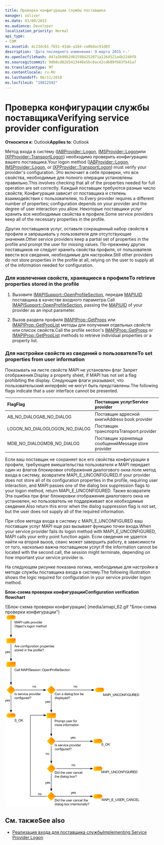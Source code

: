 ```yaml
---
title: Проверка конфигурации службы поставщика
manager: soliver
ms.date: 03/09/2015
ms.audience: Developer
localization_priority: Normal
api_type:
- COM
ms.assetid: dc23dc61-7b51-43ab-a184-ce0bdac91d03
description: 'Дата последнего изменения: 9 марта 2015 г.'
ms.openlocfilehash: 047a3b99b2d615984252071a1264521a4b2240f8
ms.sourcegitcommit: 9d60cd82b5413446e5bc8ace2cd689f683fb41a7
ms.translationtype: MT
ms.contentlocale: ru-RU
ms.lasthandoff: 06/11/2018
ms.locfileid: "19812592"
---
```

# <a name="verifying-service-provider-configuration"></a><span data-ttu-id="48010-103">Проверка конфигурации службы поставщика</span><span class="sxs-lookup"><span data-stu-id="48010-103">Verifying service provider configuration</span></span>
  
<span data-ttu-id="48010-104">**Относится к**: Outlook</span><span class="sxs-lookup"><span data-stu-id="48010-104">**Applies to**: Outlook</span></span> 
  
<span data-ttu-id="48010-105">Метод входа в систему ([IABProvider::Logon](iabprovider-logon.md), [IMSProvider::Logon](imsprovider-logon.md)или [IXPProvider::TransportLogon](ixpprovider-transportlogon.md)) необходимо проверить конфигурацию вашего поставщика.</span><span class="sxs-lookup"><span data-stu-id="48010-105">Your logon method ([IABProvider::Logon](iabprovider-logon.md), [IMSProvider::Logon](imsprovider-logon.md), or [IXPProvider::TransportLogon](ixpprovider-transportlogon.md)) must verify your provider's configuration.</span></span> <span data-ttu-id="48010-106">Это включает в себя проверки, что все свойства, необходимые для полного операции установлены правильно.</span><span class="sxs-lookup"><span data-stu-id="48010-106">This involves checking that all of the properties needed for full operation are set correctly.</span></span> <span data-ttu-id="48010-107">Каждый поставщик требуются разные число свойств; Конфигурация зависит от поставщика и степень взаимодействия с пользователем, то.</span><span class="sxs-lookup"><span data-stu-id="48010-107">Every provider requires a different number of properties; configuration depends on your provider and the degree of user interaction you allow.</span></span> <span data-ttu-id="48010-108">Некоторые поставщики услуг хранить все необходимые свойства в профиле.</span><span class="sxs-lookup"><span data-stu-id="48010-108">Some service providers keep all of the necessary properties in the profile.</span></span> 

<span data-ttu-id="48010-109">Других поставщиков услуг, оставьте сокращенный набор свойств в профиле и запрашивать у пользователя для отсутствующие значения.</span><span class="sxs-lookup"><span data-stu-id="48010-109">Other service providers keep a partial set of properties in the profile and prompt the user for missing values.</span></span> <span data-ttu-id="48010-110">По-прежнему других поставщиков не следует хранить свойства профиля, от пользователя ввести все сведения, необходимые для настройки.</span><span class="sxs-lookup"><span data-stu-id="48010-110">Still other providers do not store properties in the profile at all, relying on the user to supply all of the information needed for configuration.</span></span>
  
### <a name="to-retrieve-properties-stored-in-the-profile"></a><span data-ttu-id="48010-111">Для извлечения свойств, хранящиеся в профиле</span><span class="sxs-lookup"><span data-stu-id="48010-111">To retrieve properties stored in the profile</span></span>
  
1. <span data-ttu-id="48010-112">Вызовите [IMAPISupport::OpenProfileSection](imapisupport-openprofilesection.md), передав [MAPIUID](mapiuid.md) поставщика в качестве входного параметра.</span><span class="sxs-lookup"><span data-stu-id="48010-112">Call [IMAPISupport::OpenProfileSection](imapisupport-openprofilesection.md), passing the [MAPIUID](mapiuid.md) of your provider as an input parameter.</span></span> 
    
2. <span data-ttu-id="48010-113">Вызов раздела профиля [IMAPIProp::GetProps](imapiprop-getprops.md) или [IMAPIProp::GetPropList](imapiprop-getproplist.md) методы для получения отдельных свойств или список свойств.</span><span class="sxs-lookup"><span data-stu-id="48010-113">Call the profile section's [IMAPIProp::GetProps](imapiprop-getprops.md) or [IMAPIProp::GetPropList](imapiprop-getproplist.md) methods to retrieve individual properties or a property list.</span></span> 
    
### <a name="to-set-properties-from-user-information"></a><span data-ttu-id="48010-114">Для настройки свойств из сведений о пользователе</span><span class="sxs-lookup"><span data-stu-id="48010-114">To set properties from user information</span></span>
  
<span data-ttu-id="48010-115">Показывать на листе свойств MAPI не установлен флаг Запрет отображения.</span><span class="sxs-lookup"><span data-stu-id="48010-115">Display a property sheet, if MAPI has not set a flag prohibiting the display.</span></span> <span data-ttu-id="48010-116">Следующие флаги указывают, что пользовательский интерфейс не могут быть представлены.</span><span class="sxs-lookup"><span data-stu-id="48010-116">The following flags indicate that a user interface cannot be presented.</span></span>
  
|<span data-ttu-id="48010-117">**Flag**</span><span class="sxs-lookup"><span data-stu-id="48010-117">**Flag**</span></span>|<span data-ttu-id="48010-118">**Поставщик услуг**</span><span class="sxs-lookup"><span data-stu-id="48010-118">**Service provider**</span></span>|
|:-----|:-----|
|<span data-ttu-id="48010-119">AB_NO_DIALOG</span><span class="sxs-lookup"><span data-stu-id="48010-119">AB_NO_DIALOG</span></span>  <br/> |<span data-ttu-id="48010-120">Поставщик адресной книги</span><span class="sxs-lookup"><span data-stu-id="48010-120">Address book provider</span></span>  <br/> |
|<span data-ttu-id="48010-121">LOGON_NO_DIALOG</span><span class="sxs-lookup"><span data-stu-id="48010-121">LOGON_NO_DIALOG</span></span>  <br/> |<span data-ttu-id="48010-122">Поставщик транспорта</span><span class="sxs-lookup"><span data-stu-id="48010-122">Transport provider</span></span>  <br/> |
|<span data-ttu-id="48010-123">MDB_NO_DIALOG</span><span class="sxs-lookup"><span data-stu-id="48010-123">MDB_NO_DIALOG</span></span>  <br/> |<span data-ttu-id="48010-124">Поставщик хранилища сообщений</span><span class="sxs-lookup"><span data-stu-id="48010-124">Message store provider</span></span>  <br/> |
   
<span data-ttu-id="48010-125">Если ваш поставщик не сохраняет все его свойства конфигурации в профиле, требующее вмешательства пользователя и MAPI передает один из флагов блокировки отображения диалогового окна поле метод входа в систему, возвратите MAPI_E_UNCONFIGURED.</span><span class="sxs-lookup"><span data-stu-id="48010-125">If your provider does not store all of its configuration properties in the profile, requiring user interaction, and MAPI passes one of the dialog box suppression flags to your logon method, return MAPI_E_UNCONFIGURED.</span></span> <span data-ttu-id="48010-126">Также возвратите Эта ошибка при флаг блокировки отображения диалогового окна не установлен, но пользователь не поддерживает все необходимые сведения.</span><span class="sxs-lookup"><span data-stu-id="48010-126">Also return this error when the dialog suppression flag is not set, but the user does not supply all of the required information.</span></span>
  
<span data-ttu-id="48010-127">При сбое метода входа в систему с MAPI_E_UNCONFIGURED ваш поставщик услуг MAPI еще раз вызывает функцию точки входа.</span><span class="sxs-lookup"><span data-stu-id="48010-127">When your service provider fails its logon method with MAPI_E_UNCONFIGURED, MAPI calls your entry point function again.</span></span> <span data-ttu-id="48010-128">Если сведения не удается найти на второй вызов, сеанс может завершить работу, в зависимости от того, насколько важна поставщиком услуг.</span><span class="sxs-lookup"><span data-stu-id="48010-128">If the information cannot be located with the second call, the session might terminate, depending on how important your service provider is.</span></span> 
  
<span data-ttu-id="48010-129">На следующем рисунке показана логика, необходимые для настройки в методе службы поставщика входа в систему.</span><span class="sxs-lookup"><span data-stu-id="48010-129">The following illustration shows the logic required for configuration in your service provider logon method.</span></span> 
  
<span data-ttu-id="48010-130">**Блок-схема проверки конфигурации**</span><span class="sxs-lookup"><span data-stu-id="48010-130">**Configuration verification flowchart**</span></span>
  
<span data-ttu-id="48010-131">![Блок-схема проверки конфигурации] (media/amapi_62.gif "Блок-схема проверки конфигурации")</span><span class="sxs-lookup"><span data-stu-id="48010-131">![Configuration verification flowchart](media/amapi_62.gif "Configuration verification flowchart")</span></span>
  
## <a name="see-also"></a><span data-ttu-id="48010-132">См. также</span><span class="sxs-lookup"><span data-stu-id="48010-132">See also</span></span>

- [<span data-ttu-id="48010-133">Реализация входа для поставщика службы</span><span class="sxs-lookup"><span data-stu-id="48010-133">Implementing Service Provider Logon</span></span>](implementing-service-provider-logon.md)

